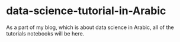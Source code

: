 # data-science-tutorial-in-Arabic
As a part of my blog, which is about data science in Arabic, all of the tutorials notebooks will be here.
